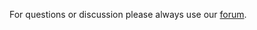 For questions or discussion please always use our [forum](https://groups.google.com/group/mapsforge-dev).
